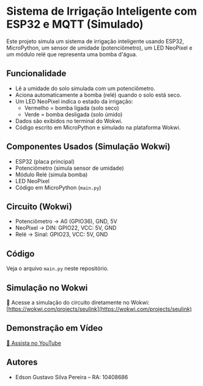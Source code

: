 # Sistema de Irrigação Inteligente com ESP32 e MQTT (Simulado)

Este projeto simula um sistema de irrigação inteligente usando ESP32, MicroPython, um sensor de umidade (potenciômetro), um LED NeoPixel e um módulo relé que representa uma bomba d'água.

## Funcionalidade
- Lê a umidade do solo simulada com um potenciômetro.
- Aciona automaticamente a bomba (relé) quando o solo está seco.
- Um LED NeoPixel indica o estado da irrigação:
  - Vermelho = bomba ligada (solo seco)
  - Verde = bomba desligada (solo úmido)
- Dados são exibidos no terminal do Wokwi.
- Código escrito em MicroPython e simulado na plataforma Wokwi.

## Componentes Usados (Simulação Wokwi)
- ESP32 (placa principal)
- Potenciômetro (simula sensor de umidade)
- Módulo Relé (simula bomba)
- LED NeoPixel
- Código em MicroPython (`main.py`)

## Circuito (Wokwi)
- Potenciômetro → A0 (GPIO36), GND, 5V
- NeoPixel → DIN: GPIO22, VCC: 5V, GND
- Relé → Sinal: GPIO23, VCC: 5V, GND

## Código
Veja o arquivo `main.py` neste repositório.

## Simulação no Wokwi
🔗 Acesse a simulação do circuito diretamente no Wokwi:  
[https://wokwi.com/projects/seulink](https://wokwi.com/projects/seulink)

## Demonstração em Vídeo
[🔗 Assista no YouTube](https://youtu.be/Mx8yYbpQopg?si=bhWTE6jdw4mN8kx-)

## Autores
- Edson Gustavo Silva Pereira – RA: 10408686
